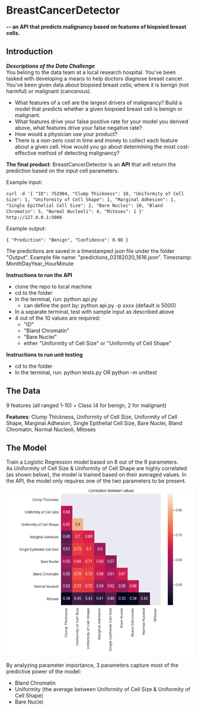 # BreastCancerDetector 
**-- an API that predicts malignancy based on features of biopsied breast cells.**

## Introduction 
***Descriptions of the Data Challenge*** <br>
You belong to the data team at a local research hospital. You've been tasked with developing a means to help doctors diagnose breast cancer. You've been given data about biopsied breast cells; where it is benign (not harmful) or malignant (cancerous).

- What features of a cell are the largest drivers of malignancy? Build a model that predicts whether a given biopsied breast cell is benign or malignant.
- What features drive your false positive rate for your model you derived above, what features drive your false negative rate? 
- How would a physician use your product?
- There is a non-zero cost in time and money to collect each feature about a given cell. How would you go about determining the most cost-effective method of detecting malignancy?

**The final product**:
BreastCancerDetector is an **API** that will return the prediction based on the input cell parameters. 

Example input: 
```
curl -d '{ "ID": 752904, "Clump Thickness": 10, "Uniformity of Cell Size": 1, "Uniformity of Cell Shape": 1, "Marginal Adhesion": 1, "Single Epithelial Cell Size": 2, "Bare Nuclei": 10, "Bland Chromatin": 5, "Normal Nucleoli": 4, "Mitoses": 1 }' http://127.0.0.1:5000
```
Example output: 
```
{ "Prediction": "Benign", "Confidence": 0.98 }
```
The predictions are saved in a timestamped json file under the folder "Output". 
Example file name: "predictions_03182020_1616.json". Timestamp: MonthDayYear_HourMinute

**Instructions to run the API**
* clone the repo to local machine
* cd to the folder
* In the terminal, run: python api.py
  - can define the port by: python api.py -p xxxx (default is 5000)
* In a separate terminal, test with sample input as described above
* 4 out of the 10 values are required: 
  - "ID"
  - "Bland Chromatin"
  - "Bare Nuclei"
  - either "Uniformity of Cell Size" or "Uniformity of Cell Shape"

**Instructions to run unit testing**
* cd to the folder
* In the terminal, run: python tests.py OR python -m unittest 

## The Data
9 features (all ranged 1-10) + Class (4 for benign, 2 for malignant)

**Features**: Clump Thickness, Uniformity of Cell Size, Uniformity of Cell Shape, Marginal Adhesion, Single Epithelial Cell Size, Bare Nuclei, Bland Chromatin, Normal Nucleoli, Mitoses

## The Model
Train a Logistic Regression model based on 8 out of the 9 parameters. <br> 
As Uniformity of Cell Size & Uniformity of Cell Shape are highly correlated (as shown below), the model is trained based on their averaged values. In the API, the model only requires one of the two parameters to be present. 
<p align="center">
    <img src="/Fig/Correlation.png" width="600" height="450" />
</p> 

By analyzing parameter importance, 3 parameters capture most of the predictive power of the model: 
- Bland Chromatin
- Uniformity (the average between Uniformity of Cell Size & Uniformity of Cell Shape)
- Bare Nuclei



